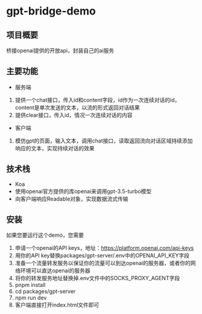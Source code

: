 # gpt-bridge-demo

## 项目概要

桥接openai提供的开放api，封装自己的ai服务

## 主要功能

- 服务端
1. 提供一个chat接口，传入id和content字段，id作为一次连续对话的id，content是单次发送的文本，以流的形式返回对话结果
2. 提供clear接口，传入id，情况一次连续对话的内容

- 客户端
1. 模仿gpt的页面，输入文本，调用chat接口，读取返回流向对话区域持续添加响应的文本，实现持续对话的效果

## 技术栈

- Koa
- 使用openai官方提供的库openai来调用gpt-3.5-turbo模型
- 向客户端响应Readable对象，实现数据流式传输

## 安装

如果您要运行这个demo，您需要
1. 申请一个openai的API keys，地址：https://platform.openai.com/api-keys
2. 用你的API key替换packages/gpt-server/.env中的OPENAI_API_KEY字段
3. 准备一个流量转发服务以保证你的流量可以到达openai的服务器，或者你的网络环境可以直达openai的服务器
4. 将你的转发服务地址替换掉.env文件中的SOCKS_PROXY_AGENT字段
5. pnpm install
6. cd packages/gpt-server
7. npm run dev
8. 客户端直接打开index.html文件即可


